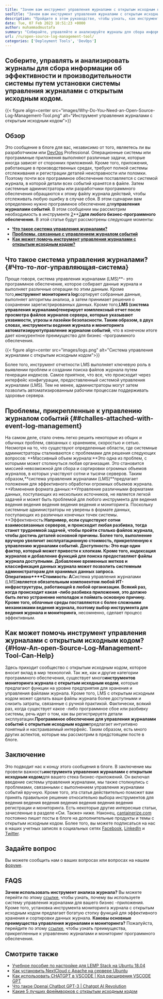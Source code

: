 ```yaml
---
title: "Зачем вам инструмент управления журналами с открытым исходным кодом" 
seoTitle: "Зачем вам инструмент управления журналами с открытым исходным кодом" 
description: "Пройдите в этом руководстве, чтобы узнать, как инструмент управления журналами с открытым исходным кодом может принести вам пользу при сборе журналов и управлении вашим бизнес-программным обеспечением." 
date: Tue, 07 Feb 2023 18:51:23 +0000
author: muhammadmustafa
summary: "Собирайте, управляйте и анализируйте журналы для сбора информации об эффективности и производительности системы, установив систему управления журналами с открытым исходным кодом." 
url: /ru/open-source-log-management-tool/
categories: ['Deployment Tools', 'DevOps']
---
```


## Соберите, управлять и анализировать журналы для сбора информации об эффективности и производительности системы путем установки системы управления журналами с открытым исходным кодом.

{{< figure align=center src="images/Why-Do-You-Need-an-Open-Source-Log-Management-Tool.png" alt="Инструмент управления журналами с открытым исходным кодом">}}


## Обзор
Это сообщение в блоге для вас, независимо от того, являетесь ли вы разработчиком или [DevOps][1] Professional. Операционные системы или программные приложения выполняют различные задачи, которые иногда зависят от сторонних приложений. Кроме того, приложения, работающие в производственных средах, требуют полной системы отслеживания и регистрации деталей неисправности или поломки. Поэтому почти все программное обеспечение поставляется с системой журнала, в которой детали всех событий хранятся в файле. Затем системные администраторы или разработчики программного обеспечения обращаются к этому файлу журнала действий, чтобы отслеживать любую ошибку в случае сбоя. В этом сценарии вам определенно нужно программное обеспечение для**управления журналами событий**. В этом сообщении мы рассмотрим необходимость в инструменте [2]**[2]**для любого бизнес-программного обеспечения.**
В этой статье будут рассмотрены следующие моменты:
* [**Что такое система управления журналами?**][3]
* [**Проблемы, связанные с управлением журналом событий**][4]
* **[Как может помочь инструмент управления журналами с открытым исходным кодом?][5]**

## Что такое система управления журналами?   {#Что-то-лог-управляющая-система}
Проще говоря, система управления журналами (LMS)**- это программное обеспечение, которое собирает данные журнала и выполняет различные операции по этим данным. Кроме того,**инструмент мониторинга log**сортирует собранные данные, выполняет алгоритмы анализа, а затем принимает решения о сохранении зарегистрированных данных. Кроме того,**LMS (система управления журналами)**генерирует комплексный отчет после просмотра файлов журналов сервера, которые указывают уязвимости, угрозы и лазейки безопасности. Таким образом, в двух словах, инструменты ведения журнала и мониторинга автоматизируют**управление журналом событий**, что в конечном итоге дает конкурентное преимущество для бизнес -программного обеспечения.

{{< figure align=center src="images/logs.png" alt="Система управления журналами с открытым исходным кодом">}}

Более того, инструмент отчетности LMS выполняет ключевую роль в выявлении проблем и создании поиска файлов журнала путем генерации индексов. Самое приятное, что все, что происходит через интерфейс конфигурации, предоставленный системой управления журналами (LMS). Тем не менее, администраторы могут затем позволить автоматизированным рабочим процессам поддерживать здоровье сервера.

## Проблемы, прикрепленные к управлению журналом событий   {##challes-attached-with-event-log-management}
На самом деле, стало очень легко решить некоторые из общих и обычных проблем, связанных с хранением, скоростью и сетью. Несмотря на то, что существуют определенные области, где системные администраторы сталкиваются с проблемами для решения следующих вопросов:
**Массивный объем журнала:**Это одна из проблем, с которыми может столкнуться любая организация. Это становится миссией невозможной для сбора и сортировки огромных объемов журналов, в которых участвуют сотни и тысячи серверов. Таким образом,**система управления журналами (LMS)**предлагает положения для эффективного обработки огромных объемов журнала.
**Изменения формата данных:**Управление различными форматами данных, поступающих из нескольких источников, не является легкой задачей и может быть проблемой для любого инструмента для ведения ведения ведения ведения ведения ведения и мониторинга. Поскольку системные администраторы не уверены в формате данных, поступающих из различных конечных точек системы.
**Эффективность:**Например, если существуют сотни взаимосвязанных серверов, и происходит любая разбивка, тогда станет трудоемкой задачей, чтобы пройти столько файлов журнала, чтобы достичь деталей основной причины. Более того, выполнение вручную увеличит эксплуатационную стоимость, прикрепленную к управлению журналами событий.
**Доступность**: Это еще один фактор, который может привести к хлопкам. Кроме того, индексация журналов и добавление функций для поиска предоставляют файлы журнала доступными. Добавление временных метков и классификация данных журнала может позволить системным администраторам для хранимых данных запроса.
**Оперативно****Стоимость**: A**Система управления журналами (LMS)**является обязательным компонентом любой ИТ-инфраструктуры, работающей в любой организации. Всякий раз, когда происходит какая -либо разбивка приложения, это должно быть легко устранение неполадок и поймать основную причину. Кроме того, облачные среды поставляются с более сложными механизмами ведения журнала, поэтому выбор инструмента для ведения журнала и мониторинга**, несомненно, сделает процесс эффективным.

## Как может помочь инструмент управления журналами с открытым исходным кодом?   {#How-An-open-Source-Log-Management-Tool-Can-Help}
Здесь приходит сообщество с открытым исходным кодом, которое вносит вклад в мир технологий. Так же, как и другие категории программного обеспечения, существует много**инструментов мониторинга журнала с открытым исходным кодом**, которые предлагают функции на уровне предприятия для хранения и управления файлами журнала. Кроме того, LMS с открытым исходным кодом может сделать ваши файлы журнала более доступными и снизить затраты, связанные с ручной практикой.
Фактически, всякий раз, когда существует какое -либо программное сбое или разбивку системы, речь идет о том, как вы регистрируете детали эксплуатации.**Программное обеспечение для управления журналами событий с открытым исходным кодом**предлагает интуитивно понятный и настраиваемый интерфейс. Таким образом, есть много других аспектов, которые мы рассмотрим в предстоящем посте в блоге.

## Заключение
Это подводит нас к концу этого сообщения в блоге. В заключение мы провели важность**инструмента управления журналами с открытым исходным кодом**для вашего стека бизнес-приложений. Он включал введение системы управления журналами, мы также столкнулись с проблемами, связанными с выполнением управления журналами событий вручную. Кроме того, эта статья действительно поможет вам принять правильное решение относительно выбора инструментов для ведения ведения ведения ведения ведения ведения ведения регистрации и мониторинга. Есть некоторые другие интересные статьи, зачисленные в разделе «См. Также» ниже.
Наконец, [cantainerize.com][6] постоянно пишет посты в блоге на дополнительные продукты и темы с открытым исходным кодом. Более того, вы можете подписаться на нас в наших учетных записях в социальных сетях [Facebook][7], [LinkedIn][8] и [Twitter][9].

## Задайте вопрос
Вы можете сообщить нам о ваших вопросах или вопросах на нашем [форуме][10].

## FAQS
**Зачем использовать инструмент анализа журнала?**
Вы можете перейти по этому [ссылке][3], чтобы узнать, почему вы используете систему управления журналами для вашего бизнес -приложения. Кроме того, установка инструмента мониторинга журнала с открытым исходным кодом предлагает богатую стопку функций для эффективного хранения и сортировки данных журнала.
**Каковы основные преимущества управления журналами и мониторинга?**
Пожалуйста, перейдите по этому [ссылке][5], чтобы узнать преимущества, прикрепленные к управлению журналами и мониторинг программного обеспечения.

## Смотрите также
  * [Учебное пособие по настройке для LEMP Stack на Ubuntu 18.04][11]
  * [Как установить NextCloud с Apache на сервере Ubuntu][12]
  * [Как использовать CHATGPT в VSCODE | Код расширения VSCODE GPT][13]
  * [Что такое Openai Chatbot GPT-3 | Chatgpt AI Revolution][14]
  * [Какие 5 лучших фреймворков с открытым исходным кодом][15]

  
[1]: https://products.containerize.com/devops/
[2]: https://products.containerize.com/
[3]: #What-is-a-Log-Management-System
[4]: #Challenges-attached-with-Event-Log-Management
[5]: #How-an-open-source-Log-Management-Tool-can-help
[6]: https://www.containerize.com/
[7]: https://web.facebook.com/containerize
[8]: https://www.linkedin.com/company/containerize/
[9]: https://twitter.com/containerize_co
[10]: https://forum.containerize.com/
[11]: https://blog.containerize.com/web-server-solution-stack/setup-tutorial-for-lemp-stack-on-ubuntu-18-04/
[12]: https://blog.containerize.com/backup-and-sync-software/how-to-install-nextcloud-with-apache-on-ubuntu-server/
[13]: https://blog.containerize.com/artificial-intelligence/how-to-use-chatgpt-in-vscode-the-vscode-extension-codegpt/
[14]: https://blog.containerize.com/artificial-intelligence/what-is-openai-chatbot-gpt-3-chatgpt-an-ai-revolution/
[15]: https://blog.containerize.com/artificial-intelligence/top-5-open-source-ai-frameworks/

